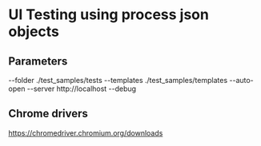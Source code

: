 # UI Testing using process json objects

## Parameters
--folder ./test_samples/tests --templates ./test_samples/templates  --auto-open --server http://localhost --debug

## Chrome drivers
https://chromedriver.chromium.org/downloads